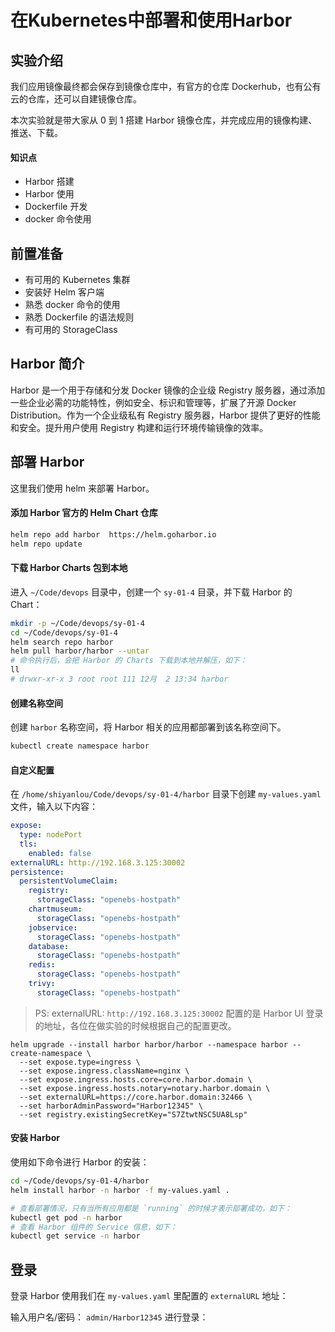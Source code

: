 # 在Kubernetes中部署和使用Harbor

## 实验介绍

我们应用镜像最终都会保存到镜像仓库中，有官方的仓库 Dockerhub，也有公有云的仓库，还可以自建镜像仓库。

本次实验就是带大家从 0 到 1 搭建 Harbor 镜像仓库，并完成应用的镜像构建、推送、下载。

#### 知识点

- Harbor 搭建
- Harbor 使用
- Dockerfile 开发
- docker 命令使用

## 前置准备

- 有可用的 Kubernetes 集群
- 安装好 Helm 客户端
- 熟悉 docker 命令的使用
- 熟悉 Dockerfile 的语法规则
- 有可用的 StorageClass

## Harbor 简介

Harbor 是一个用于存储和分发 Docker 镜像的企业级 Registry 服务器，通过添加一些企业必需的功能特性，例如安全、标识和管理等，扩展了开源 Docker Distribution。作为一个企业级私有 Registry 服务器，Harbor 提供了更好的性能和安全。提升用户使用 Registry 构建和运行环境传输镜像的效率。

## 部署 Harbor

这里我们使用 helm 来部署 Harbor。

#### 添加 Harbor 官方的 Helm Chart 仓库

```bash
helm repo add harbor  https://helm.goharbor.io
helm repo update

```

#### 下载 Harbor Charts 包到本地

进入 `~/Code/devops` 目录中，创建一个 `sy-01-4` 目录，并下载 Harbor 的 Chart：

```bash
mkdir -p ~/Code/devops/sy-01-4
cd ~/Code/devops/sy-01-4
helm search repo harbor
helm pull harbor/harbor --untar
# 命令执行后，会把 Harbor 的 Charts 下载到本地并解压，如下：
ll
# drwxr-xr-x 3 root root 111 12月  2 13:34 harbor

```

#### 创建名称空间

创建 `harbor` 名称空间，将 Harbor 相关的应用都部署到该名称空间下。

```bash
kubectl create namespace harbor
```

#### 自定义配置

在 `/home/shiyanlou/Code/devops/sy-01-4/harbor` 目录下创建 `my-values.yaml` 文件，输入以下内容：

```yaml
expose:
  type: nodePort
  tls:
    enabled: false
externalURL: http://192.168.3.125:30002
persistence:
  persistentVolumeClaim:
    registry:
      storageClass: "openebs-hostpath"
    chartmuseum:
      storageClass: "openebs-hostpath"
    jobservice:
      storageClass: "openebs-hostpath"
    database:
      storageClass: "openebs-hostpath"
    redis:
      storageClass: "openebs-hostpath"
    trivy:
      storageClass: "openebs-hostpath"
```

> PS: externalURL: `http://192.168.3.125:30002` 配置的是 Harbor UI 登录的地址，各位在做实验的时候根据自己的配置更改。



```shell
helm upgrade --install harbor harbor/harbor --namespace harbor --create-namespace \
  --set expose.type=ingress \
  --set expose.ingress.className=nginx \
  --set expose.ingress.hosts.core=core.harbor.domain \
  --set expose.ingress.hosts.notary=notary.harbor.domain \
  --set externalURL=https://core.harbor.domain:32466 \
  --set harborAdminPassword="Harbor12345" \
  --set registry.existingSecretKey="S7ZtwtNSC5UA8Lsp"

```



#### 安装 Harbor

使用如下命令进行 Harbor 的安装：

```bash
cd ~/Code/devops/sy-01-4/harbor
helm install harbor -n harbor -f my-values.yaml .

# 查看部署情况，只有当所有应用都是 `running` 的时候才表示部署成功，如下：
kubectl get pod -n harbor
# 查看 Harbor 组件的 Service 信息，如下：
kubectl get service -n harbor
```

## 登录

登录 Harbor 使用我们在 `my-values.yaml` 里配置的 `externalURL` 地址：

输入用户名/密码： `admin/Harbor12345` 进行登录：